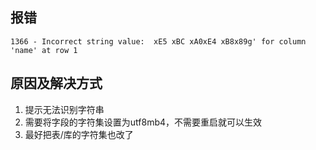 ## 报错
```
1366 - Incorrect string value:  xE5 xBC xA0xE4 xB8x89g' for column 'name' at row 1
```
## 原因及解决方式
1. 提示无法识别字符串
2. 需要将字段的字符集设置为utf8mb4，不需要重启就可以生效
3. 最好把表/库的字符集也改了
